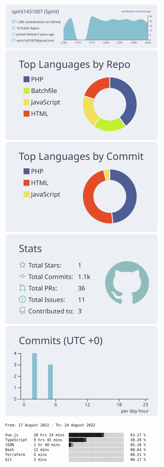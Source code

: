 [![](https://raw.githubusercontent.com/spirit1431007/spirit1431007/master/profile-summary-card-output/nord_bright/0-profile-details.svg)](https://git.io/spiritx)
[![](https://raw.githubusercontent.com/spirit1431007/spirit1431007/master/profile-summary-card-output/nord_bright/1-repos-per-language.svg)](https://git.io/spiritx) [![](https://raw.githubusercontent.com/spirit1431007/spirit1431007/master/profile-summary-card-output/nord_bright/2-most-commit-language.svg)](https://git.io/spiritx)
[![](https://raw.githubusercontent.com/spirit1431007/spirit1431007/master/profile-summary-card-output/nord_bright/3-stats.svg)](https://git.io/spiritx) [![](https://raw.githubusercontent.com/spirit1431007/spirit1431007/master/profile-summary-card-output/nord_bright/4-productive-time.svg)](https://git.io/spiritx)

<!--START_SECTION:waka-->

```text
From: 17 August 2022 - To: 24 August 2022

Vue.js       20 hrs 24 mins  ███████████████▓░░░░░░░░░   63.17 %
TypeScript   9 hrs 45 mins   ███████▓░░░░░░░░░░░░░░░░░   30.20 %
JSON         1 hr 40 mins    █▒░░░░░░░░░░░░░░░░░░░░░░░   05.18 %
Bash         12 mins         ░░░░░░░░░░░░░░░░░░░░░░░░░   00.64 %
Terraform    5 mins          ░░░░░░░░░░░░░░░░░░░░░░░░░   00.31 %
Git          3 mins          ░░░░░░░░░░░░░░░░░░░░░░░░░   00.17 %
```

<!--END_SECTION:waka-->
